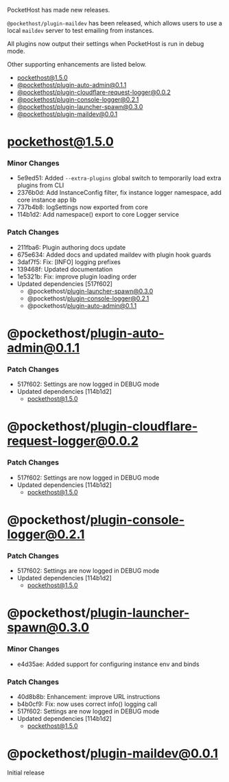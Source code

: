 PocketHost has made new releases.

`@pockethost/plugin-maildev` has been released, which allows users to use a local `maildev` server to test emailing from instances.

All plugins now output their settings when PocketHost is run in debug mode.

Other supporting enhancements are listed below.

<!-- TOC depthfrom:1 depthto:1 orderedlist:false -->

- [pockethost@1.5.0](#pockethost150)
- [@pockethost/plugin-auto-admin@0.1.1](#pockethostplugin-auto-admin011)
- [@pockethost/plugin-cloudflare-request-logger@0.0.2](#pockethostplugin-cloudflare-request-logger002)
- [@pockethost/plugin-console-logger@0.2.1](#pockethostplugin-console-logger021)
- [@pockethost/plugin-launcher-spawn@0.3.0](#pockethostplugin-launcher-spawn030)
- [@pockethost/plugin-maildev@0.0.1](#pockethostplugin-maildev001)

<!-- /TOC -->

# pockethost@1.5.0

### Minor Changes

- 5e9ed51: Added `--extra-plugins` global switch to temporarily load extra plugins from CLI
- 2376b0d: Add InstanceConfig filter, fix instance logger namespace, add core instance app lib
- 737b4b8: logSettings now exported from core
- 114b1d2: Add namespace() export to core Logger service

### Patch Changes

- 211fba6: Plugin authoring docs update
- 675e634: Added docs and updated maildev with plugin hook guards
- 3daf7f5: Fix: [INFO] logging prefixes
- 139468f: Updated documentation
- 1e5321b: Fix: improve plugin loading order
- Updated dependencies [517f602]
  - @pockethost/plugin-launcher-spawn@0.3.0
  - @pockethost/plugin-console-logger@0.2.1
  - @pockethost/plugin-auto-admin@0.1.1

# @pockethost/plugin-auto-admin@0.1.1

### Patch Changes

- 517f602: Settings are now logged in DEBUG mode
- Updated dependencies [114b1d2]
  - pockethost@1.5.0

# @pockethost/plugin-cloudflare-request-logger@0.0.2

### Patch Changes

- 517f602: Settings are now logged in DEBUG mode
- Updated dependencies [114b1d2]
  - pockethost@1.5.0

# @pockethost/plugin-console-logger@0.2.1

### Patch Changes

- 517f602: Settings are now logged in DEBUG mode
- Updated dependencies [114b1d2]
  - pockethost@1.5.0

# @pockethost/plugin-launcher-spawn@0.3.0

### Minor Changes

- e4d35ae: Added support for configuring instance env and binds

### Patch Changes

- 40d8b8b: Enhancement: improve URL instructions
- b4b0cf9: Fix: now uses correct info() logging call
- 517f602: Settings are now logged in DEBUG mode
- Updated dependencies [114b1d2]
  - pockethost@1.5.0

# @pockethost/plugin-maildev@0.0.1

Initial release
